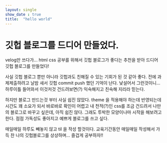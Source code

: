 ```yaml
---
layout: single
show_date : true
title:  "hello world"
---
```


# 깃헙 블로그를 드디어 만들었다.

velog만 쓰다가... html css 공부를 위해서 깃헙 블로그가 좋다는 추천을 받아
드디어 깃헙 블로그를 만들었다!

사실 깃헙 블로그 뿐만 아니라 깃헙과도 친해질 수 있는 기회가 된 것 같아 좋다. 전에 과제제출하려고 날밤 새서 깃헙 commit push 했던 기억이 난다.
낯설어서 그런것이니... 하루이틀 들어와서 이것저것 건드려보면(?) 익숙해지고 친숙해 지리라 믿는다.

하지만 블로그 만드는것 부터 사실 쉽진 않았다. theme 을 적용해야 하는데 반영되는데 시간도 꽤 소요가 되서 바로바로 확인이 어렵고
내 천적(?)인 css를 조금 건드려서 나만의 블로그로 바꾸고 싶은데, 아직 쉽진 않다.
그래도 투박한 모양이나마 시작을 해보려고 한다. 점점 가독성도 좋아지고 예쁘게 블로그를 쓰고 싶다.

매일매일 하루도 빼놓지 않고 til 을 작성 할것이다. 
교육기간동안 매일매일 작성해서 가득 찬 나의 깃헙블로그를 상상하며... 즐겁게 공부하자!!
